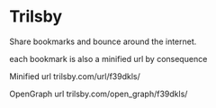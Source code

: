 # Trilsby

Share bookmarks and bounce around the internet.

each bookmark is also a minified url by consequence

Minified url
trilsby.com/url/f39dkls/

OpenGraph url
trilsby.com/open_graph/f39dkls/

